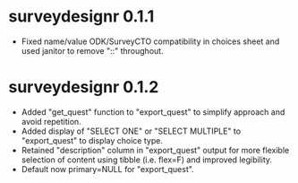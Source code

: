 # surveydesignr 0.1.1

* Fixed name/value ODK/SurveyCTO compatibility in choices sheet and used janitor to remove "::" throughout.

# surveydesignr 0.1.2

* Added "get_quest" function to "export_quest" to simplify approach and avoid repetition.
* Added display of "SELECT ONE" or "SELECT MULTIPLE" to "export_quest" to display choice type.
* Retained "description" column in "export_quest" output for more flexible selection of content using tibble (i.e. flex=F) and improved legibility.
* Default now primary=NULL for "export_quest".
